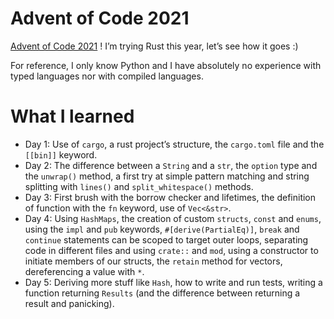 # Advent of Code 2021

[Advent of Code 2021](https://adventofcode.com/2021) !
I’m trying Rust this year, let’s see how it goes :)

For reference, I only know Python and I have absolutely no experience with typed languages nor with compiled languages.

# What I learned

- Day 1: Use of `cargo`, a rust project’s structure, the `cargo.toml` file and the `[[bin]]` keyword.
- Day 2: The difference between a `String` and a `str`, the `option` type and the `unwrap()` method, a first try at simple pattern matching and string splitting with `lines()` and `split_whitespace()` methods.
- Day 3: First brush with the borrow checker and lifetimes, the definition of function with the `fn` keyword, use of `Vec<&str>`.
- Day 4: Using `HashMaps`, the creation of custom `structs`, `const` and `enums`, using the `impl` and `pub` keywords, `#[derive(PartialEq)]`, `break` and `continue` statements can be scoped to target outer loops, separating code in different files and using `crate::` and `mod`, using a constructor to initiate members of our structs, the `retain` method for vectors, dereferencing a value with `*`.
- Day 5: Deriving more stuff like `Hash`, how to write and run tests, writing a function returning `Results` (and the difference between returning a result and panicking).
